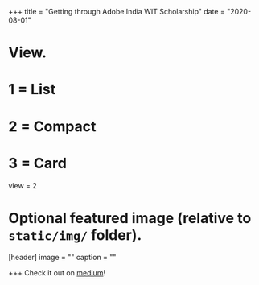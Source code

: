 +++
title = "Getting through Adobe India WIT Scholarship"
date = "2020-08-01"
# View.
#   1 = List
#   2 = Compact
#   3 = Card
view = 2

# Optional featured image (relative to `static/img/` folder).
[header]
image = ""
caption = ""

+++
Check it out on [medium](https://medium.com/@ishikasingh95/getting-through-adobe-india-wit-scholarship-3826ce38eb8?source=social.tw)!
